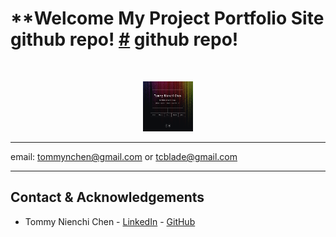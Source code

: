 # **Welcome My Project Portfolio Site github repo! [#](https://btcblade.github.io/) github repo! 

<br />
<p align="center">
  <a href="https://btcblade.github.io">
    <img src="images/PortfolioSitePic.png" alt="Logo" width="80" height="80" style="background-color:white">
  </a>
</p>

********************
email: tommynchen@gmail.com or tcblade@gmail.com
*******************
<!-- CONTACT -->

## Contact & Acknowledgements

- Tommy Nienchi Chen - [LinkedIn](https://www.linkedin.com/in/tommy-nienchi-chen-a131451b3/) - [GitHub](https://github.com/btcblade)

